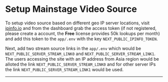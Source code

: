 # Setup Mainstage Video Source

To setup video source based on different geo IP server locations, visit [ipinfo.io](https://ipinfo.io/account/home) and from the dashboard grab the access token (if not registered, please create a account, the **Free** license provides 50k lookups per month) and add this token to the `app/.env` with the key `NEXT_PUBLIC_IPINFO_TOKEN`. 

Next, add two stream source links in the `app/.env` which would be `NEXT_PUBLIC_SERVER_STREAM_LINK0` and `NEXT_PUBLIC_SERVER_STREAM_LINK1`. The users accessing the site with an IP address from Asia region would be alloted the link `NEXT_PUBLIC_SERVER_STREAM_LINK0` and for other server IPs the link `NEXT_PUBLIC_SERVER_STREAM_LINK1` would be used.


---











